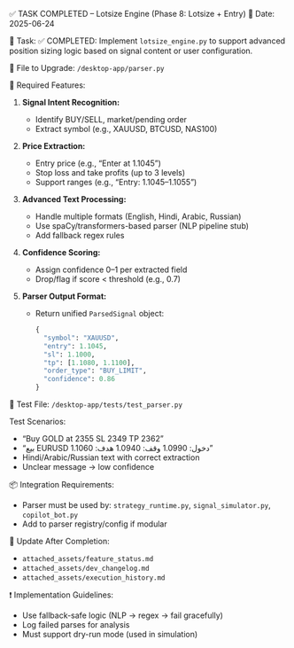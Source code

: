 ✅ TASK COMPLETED – Lotsize Engine (Phase 8: Lotsize + Entry)
📅 Date: 2025-06-24

🧠 Task:
✅ COMPLETED: Implement `lotsize_engine.py` to support advanced position sizing logic based on signal content or user configuration.

🔧 File to Upgrade:
`/desktop-app/parser.py`

🧩 Required Features:
1. **Signal Intent Recognition:**
   - Identify BUY/SELL, market/pending order
   - Extract symbol (e.g., XAUUSD, BTCUSD, NAS100)

2. **Price Extraction:**
   - Entry price (e.g., “Enter at 1.1045”)
   - Stop loss and take profits (up to 3 levels)
   - Support ranges (e.g., “Entry: 1.1045–1.1055”)

3. **Advanced Text Processing:**
   - Handle multiple formats (English, Hindi, Arabic, Russian)
   - Use spaCy/transformers-based parser (NLP pipeline stub)
   - Add fallback regex rules

4. **Confidence Scoring:**
   - Assign confidence 0–1 per extracted field
   - Drop/flag if score < threshold (e.g., 0.7)

5. **Parser Output Format:**
   - Return unified `ParsedSignal` object:
     ```python
     {
       "symbol": "XAUUSD",
       "entry": 1.1045,
       "sl": 1.1000,
       "tp": [1.1080, 1.1100],
       "order_type": "BUY_LIMIT",
       "confidence": 0.86
     }
     ```

🧪 Test File:
`/desktop-app/tests/test_parser.py`

Test Scenarios:
- “Buy GOLD at 2355 SL 2349 TP 2362”
- “بيع EURUSD دخول: 1.0990 وقف: 1.0940 هدف: 1.1060”
- Hindi/Arabic/Russian text with correct extraction
- Unclear message → low confidence

📦 Integration Requirements:
- Parser must be used by: `strategy_runtime.py`, `signal_simulator.py`, `copilot_bot.py`
- Add to parser registry/config if modular

📂 Update After Completion:
- `attached_assets/feature_status.md`
- `attached_assets/dev_changelog.md`
- `attached_assets/execution_history.md`

❗ Implementation Guidelines:
- Use fallback-safe logic (NLP → regex → fail gracefully)
- Log failed parses for analysis
- Must support dry-run mode (used in simulation)

